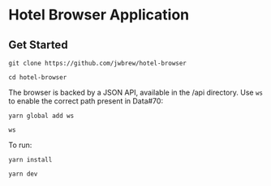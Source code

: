 # Hotel Browser Application

## Get Started

`git clone https://github.com/jwbrew/hotel-browser`

`cd hotel-browser`

The browser is backed by a JSON API, available in the /api directory. Use `ws` to enable the correct path present in Data#70:

`yarn global add ws`

`ws`

To run:

`yarn install`

`yarn dev`
